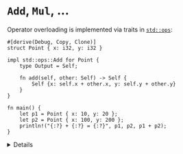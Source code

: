 # `Add`, `Mul`, ...

Operator overloading is implemented via traits in [`std::ops`][1]:

```rust,editable
#[derive(Debug, Copy, Clone)]
struct Point { x: i32, y: i32 }

impl std::ops::Add for Point {
    type Output = Self;

    fn add(self, other: Self) -> Self {
        Self {x: self.x + other.x, y: self.y + other.y}
    }
}

fn main() {
    let p1 = Point { x: 10, y: 20 };
    let p2 = Point { x: 100, y: 200 };
    println!("{:?} + {:?} = {:?}", p1, p2, p1 + p2);
}
```

<details>

Discussion points:

* You could implement `Add` for `&Point`. In which situations is that useful? 
    * Answer: `Add:add` consumes `self`. If type `T` for which you are
        overloading the operator is not `Copy`, you should consider overloading
        the operator for `&T` as well. This avoids unnecessary cloning on the
        call site.
* Why is `Output` an associated type? Could it be made a type parameter of the method?
    * Short answer: Function type parameters are controlled by the caller, but
        associated types (like `Output`) are controlled by the implementor of a
        trait.

</details>

[1]: https://doc.rust-lang.org/std/ops/index.html

